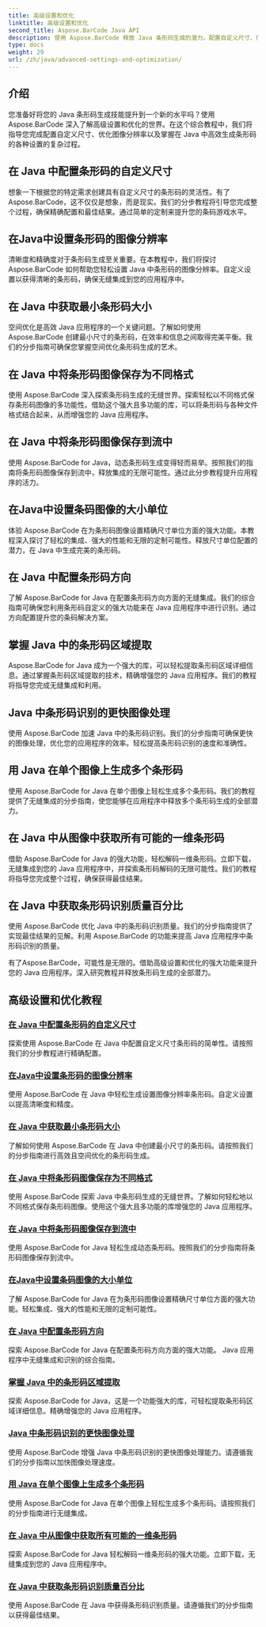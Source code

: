 ```yaml
---
title: 高级设置和优化
linktitle: 高级设置和优化
second_title: Aspose.BarCode Java API
description: 使用 Aspose.BarCode 释放 Java 条形码生成的潜力。配置自定义尺寸、优化图像分辨率并掌握条形码设置以实现无缝集成。
type: docs
weight: 29
url: /zh/java/advanced-settings-and-optimization/
---
```


## 介绍

您准备好将您的 Java 条形码生成技能提升到一个新的水平吗？使用 Aspose.BarCode 深入了解高级设置和优化的世界。在这个综合教程中，我们将指导您完成配置自定义尺寸、优化图像分辨率以及掌握在 Java 中高效生成条形码的各种设置的复杂过程。

## 在 Java 中配置条形码的自定义尺寸

想象一下根据您的特定需求创建具有自定义尺寸的条形码的灵活性。有了 Aspose.BarCode，这不仅仅是想象，而是现实。我们的分步教程将引导您完成整个过程，确保精确配置和最佳结果。通过简单的定制来提升您的条码游戏水平。

## 在Java中设置条形码的图像分辨率

清晰度和精确度对于条形码生成至关重要。在本教程中，我们将探讨 Aspose.BarCode 如何帮助您轻松设置 Java 中条形码的图像分辨率。自定义设置以获得清晰的条形码，确保无缝集成到您的应用程序中。

## 在 Java 中获取最小条形码大小

空间优化是高效 Java 应用程序的一个关键问题。了解如何使用 Aspose.BarCode 创建最小尺寸的条形码，在效率和信息之间取得完美平衡。我们的分步指南可确保您掌握空间优化条形码生成的艺术。

## 在 Java 中将条形码图像保存为不同格式

使用 Aspose.BarCode 深入探索条形码生成的无缝世界。探索轻松以不同格式保存条形码图像的多功能性。借助这个强大且多功能的库，可以将条形码与各种文件格式结合起来，从而增强您的 Java 应用程序。

## 在 Java 中将条形码图像保存到流中

使用 Aspose.BarCode for Java，动态条形码生成变得轻而易举。按照我们的指南将条形码图像保存到流中，释放集成的无限可能性。通过此分步教程提升应用程序的活力。

## 在Java中设置条码图像的大小单位

体验 Aspose.BarCode 在为条形码图像设置精确尺寸单位方面的强大功能。本教程深入探讨了轻松的集成、强大的性能和无限的定制可能性。释放尺寸单位配置的潜力，在 Java 中生成完美的条形码。

## 在 Java 中配置条形码方向

了解 Aspose.BarCode for Java 在配置条形码方向方面的无缝集成。我们的综合指南可确保您利用条形码自定义的强大功能来在 Java 应用程序中进行识别。通过方向配置提升您的条码解决方案。

## 掌握 Java 中的条形码区域提取

Aspose.BarCode for Java 成为一个强大的库，可以轻松提取条形码区域详细信息。通过掌握条形码区域提取的技术，精确增强您的 Java 应用程序。我们的教程将指导您完成无缝集成和利用。

## Java 中条形码识别的更快图像处理

使用 Aspose.BarCode 加速 Java 中的条形码识别。我们的分步指南可确保更快的图像处理，优化您的应用程序的效率。轻松提高条形码识别的速度和准确性。

## 用 Java 在单个图像上生成多个条形码

使用 Aspose.BarCode for Java 在单个图像上轻松生成多个条形码。我们的教程提供了无缝集成的分步指南，使您能够在应用程序中释放多个条形码生成的全部潜力。

## 在 Java 中从图像中获取所有可能的一维条形码

借助 Aspose.BarCode for Java 的强大功能，轻松解码一维条形码。立即下载，无缝集成到您的 Java 应用程序中，并探索条形码解码的无限可能性。我们的教程将指导您完成整个过程，确保获得最佳结果。

## 在 Java 中获取条形码识别质量百分比

使用 Aspose.BarCode 优化 Java 中的条形码识别质量。我们的分步指南提供了实现最佳结果的见解。利用 Aspose.BarCode 的功能来提高 Java 应用程序中条形码识别的质量。

有了Aspose.BarCode，可能性是无限的。借助高级设置和优化的强大功能来提升您的 Java 应用程序。深入研究教程并释放条形码生成的全部潜力。
## 高级设置和优化教程
### [在 Java 中配置条形码的自定义尺寸](./configuring-custom-size-barcode/)
探索使用 Aspose.BarCode 在 Java 中配置自定义尺寸条形码的简单性。请按照我们的分步教程进行精确配置。
### [在Java中设置条形码的图像分辨率](./setting-image-resolution-barcode/)
使用 Aspose.BarCode 在 Java 中轻松生成设置图像分辨率条形码。自定义设置以提高清晰度和精度。
### [在 Java 中获取最小条形码大小](./getting-minimum-barcode-size/)
了解如何使用 Aspose.BarCode 在 Java 中创建最小尺寸的条形码。请按照我们的分步指南进行高效且空间优化的条形码生成。
### [在 Java 中将条形码图像保存为不同格式](./saving-barcode-images-different-formats/)
使用 Aspose.BarCode 探索 Java 中条形码生成的无缝世界。了解如何轻松地以不同格式保存条形码图像。使用这个强大且多功能的库增强您的 Java 应用程序。
### [在 Java 中将条形码图像保存到流中](./saving-barcode-image-streams/)
使用 Aspose.BarCode for Java 轻松生成动态条形码。按照我们的分步指南将条形码图像保存到流中。
### [在Java中设置条码图像的大小单位](./setting-size-unit-barcode-image/)
了解 Aspose.BarCode for Java 在为条形码图像设置精确尺寸单位方面的强大功能。轻松集成、强大的性能和无限的定制可能性。
### [在 Java 中配置条形码方向](./configuring-barcode-orientation/)
探索 Aspose.BarCode for Java 在配置条形码方向方面的强大功能。 Java 应用程序中无缝集成和识别的综合指南。
### [掌握 Java 中的条形码区域提取](./extracting-barcode-region-information/)
探索 Aspose.BarCode for Java，这是一个功能强大的库，可轻松提取条形码区域详细信息。精确增强您的 Java 应用程序。
### [Java 中条形码识别的更快图像处理](./faster-image-processing-barcode-recognition/)
使用 Aspose.BarCode 增强 Java 中条形码识别的更快图像处理能力。请遵循我们的分步指南以加快图像处理速度。
### [用 Java 在单个图像上生成多个条形码](./generating-multiple-barcodes-single-image/)
使用 Aspose.BarCode for Java 在单个图像上轻松生成多个条形码。请按照我们的分步指南进行无缝集成。
### [在 Java 中从图像中获取所有可能的一维条形码](./getting-all-possible-1d-barcodes-image/)
探索 Aspose.BarCode for Java 轻松解码一维条形码的强大功能。立即下载，无缝集成到您的 Java 应用程序中。
### [在 Java 中获取条形码识别质量百分比](./getting-barcode-recognition-quality-percent/)
使用 Aspose.BarCode 在 Java 中获得条形码识别质量。请遵循我们的分步指南以获得最佳结果。